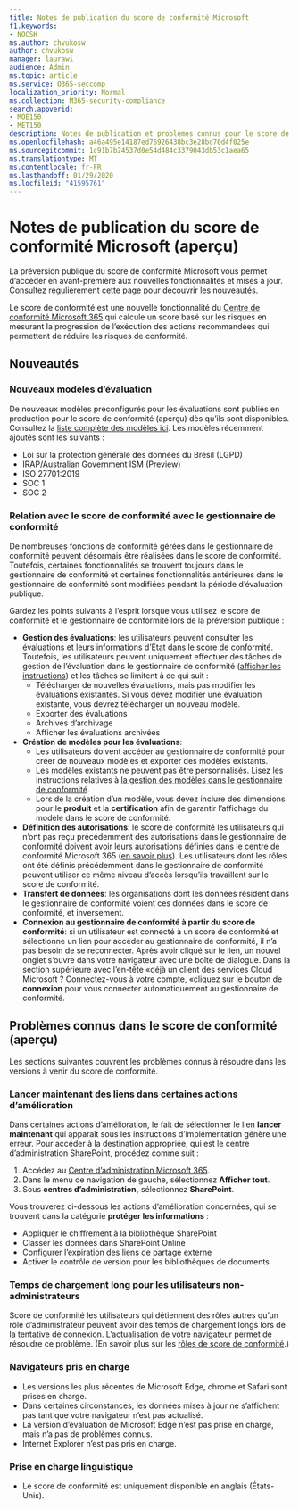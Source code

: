 ```yaml
---
title: Notes de publication du score de conformité Microsoft
f1.keywords:
- NOCSH
ms.author: chvukosw
author: chvukosw
manager: laurawi
audience: Admin
ms.topic: article
ms.service: O365-seccomp
localization_priority: Normal
ms.collection: M365-security-compliance
search.appverid:
- MOE150
- MET150
description: Notes de publication et problèmes connus pour le score de conformité Microsoft (aperçu), une fonctionnalité du centre de conformité M365 qui permet de simplifier et d’automatiser les évaluations des risques.
ms.openlocfilehash: a46a495e14187ed76926438bc3e28bd70d4f025e
ms.sourcegitcommit: 1c91b7b24537d0e54d484c3379043db53c1aea65
ms.translationtype: MT
ms.contentlocale: fr-FR
ms.lasthandoff: 01/29/2020
ms.locfileid: "41595761"
---
```

# <a name="microsoft-compliance-score-preview-release-notes"></a>Notes de publication du score de conformité Microsoft (aperçu)

La préversion publique du score de conformité Microsoft vous permet d’accéder en avant-première aux nouvelles fonctionnalités et mises à jour. Consultez régulièrement cette page pour découvrir les nouveautés.

Le score de conformité est une nouvelle fonctionnalité du [Centre de conformité Microsoft 365](microsoft-365-compliance-center.md) qui calcule un score basé sur les risques en mesurant la progression de l’exécution des actions recommandées qui permettent de réduire les risques de conformité.

## <a name="whats-new"></a>Nouveautés

### <a name="new-templates-for-assessments"></a>Nouveaux modèles d’évaluation

De nouveaux modèles préconfigurés pour les évaluations sont publiés en production pour le score de conformité (aperçu) dès qu’ils sont disponibles. Consultez la [liste complète des modèles ici](compliance-score.md#templates). Les modèles récemment ajoutés sont les suivants :

- Loi sur la protection générale des données du Brésil (LGPD)
- IRAP/Australian Government ISM (Preview)
- ISO 27701:2019
- SOC 1
- SOC 2

### <a name="compliance-score-relationship-to-compliance-manager"></a>Relation avec le score de conformité avec le gestionnaire de conformité

De nombreuses fonctions de conformité gérées dans le gestionnaire de conformité peuvent désormais être réalisées dans le score de conformité. Toutefois, certaines fonctionnalités se trouvent toujours dans le gestionnaire de conformité et certaines fonctionnalités antérieures dans le gestionnaire de conformité sont modifiées pendant la période d’évaluation publique. 

Gardez les points suivants à l’esprit lorsque vous utilisez le score de conformité et le gestionnaire de conformité lors de la préversion publique :

- **Gestion des évaluations**: les utilisateurs peuvent consulter les évaluations et leurs informations d’État dans le score de conformité. Toutefois, les utilisateurs peuvent uniquement effectuer des tâches de gestion de l’évaluation dans le gestionnaire de conformité ([afficher les instructions](working-with-compliance-manager.md#assessments)) et les tâches se limitent à ce qui suit :
    - Télécharger de nouvelles évaluations, mais pas modifier les évaluations existantes. Si vous devez modifier une évaluation existante, vous devrez télécharger un nouveau modèle.
    - Exporter des évaluations
    - Archives d’archivage
    - Afficher les évaluations archivées
 - **Création de modèles pour les évaluations**: 
   - Les utilisateurs doivent accéder au gestionnaire de conformité pour créer de nouveaux modèles et exporter des modèles existants. 
   - Les modèles existants ne peuvent pas être personnalisés. Lisez les instructions relatives à [la gestion des modèles dans le gestionnaire de conformité](working-with-compliance-manager.md#templates).
   - Lors de la création d’un modèle, vous devez inclure des dimensions pour le **produit** et la **certification** afin de garantir l’affichage du modèle dans le score de conformité.
 - **Définition des autorisations**: le score de conformité les utilisateurs qui n’ont pas reçu précédemment des autorisations dans le gestionnaire de conformité doivent avoir leurs autorisations définies dans le centre de conformité Microsoft 365 ([en savoir plus](compliance-score-setup.md#set-user-permissions-and-assign-roles)). Les utilisateurs dont les rôles ont été définis précédemment dans le gestionnaire de conformité peuvent utiliser ce même niveau d’accès lorsqu’ils travaillent sur le score de conformité.
- **Transfert de données**: les organisations dont les données résident dans le gestionnaire de conformité voient ces données dans le score de conformité, et inversement.
- **Connexion au gestionnaire de conformité à partir du score de conformité**: si un utilisateur est connecté à un score de conformité et sélectionne un lien pour accéder au gestionnaire de conformité, il n’a pas besoin de se reconnecter. Après avoir cliqué sur le lien, un nouvel onglet s’ouvre dans votre navigateur avec une boîte de dialogue. Dans la section supérieure avec l’en-tête «déjà un client des services Cloud Microsoft ? Connectez-vous à votre compte, «cliquez sur le bouton de **connexion** pour vous connecter automatiquement au gestionnaire de conformité.

## <a name="known-issues-in-compliance-score-preview"></a>Problèmes connus dans le score de conformité (aperçu)

Les sections suivantes couvrent les problèmes connus à résoudre dans les versions à venir du score de conformité.

### <a name="launch-now-links-in-certain-improvement-actions"></a>Lancer maintenant des liens dans certaines actions d’amélioration

Dans certaines actions d’amélioration, le fait de sélectionner le lien **lancer maintenant** qui apparaît sous les instructions d’implémentation génère une erreur. Pour accéder à la destination appropriée, qui est le centre d’administration SharePoint, procédez comme suit :

1. Accédez au [Centre d’administration Microsoft 365](https://admin.microsoft.com).
2. Dans le menu de navigation de gauche, sélectionnez **Afficher tout**.
3. Sous **centres d’administration,** sélectionnez **SharePoint**.

Vous trouverez ci-dessous les actions d’amélioration concernées, qui se trouvent dans la catégorie **protéger les informations** :
  - Appliquer le chiffrement à la bibliothèque SharePoint
  - Classer les données dans SharePoint Online
  - Configurer l’expiration des liens de partage externe
  - Activer le contrôle de version pour les bibliothèques de documents

### <a name="long-load-times-for-non-admin-users"></a>Temps de chargement long pour les utilisateurs non-administrateurs
Score de conformité les utilisateurs qui détiennent des rôles autres qu’un rôle d’administrateur peuvent avoir des temps de chargement longs lors de la tentative de connexion. L’actualisation de votre navigateur permet de résoudre ce problème. (En savoir plus sur les [rôles de score de conformité](compliance-score-setup.md#set-user-permissions-and-assign-roles).)

### <a name="supported-browsers"></a>Navigateurs pris en charge

- Les versions les plus récentes de Microsoft Edge, chrome et Safari sont prises en charge.
- Dans certaines circonstances, les données mises à jour ne s’affichent pas tant que votre navigateur n’est pas actualisé.
- La version d’évaluation de Microsoft Edge n’est pas prise en charge, mais n’a pas de problèmes connus.
- Internet Explorer n’est pas pris en charge.
 
### <a name="language-support"></a>Prise en charge linguistique

- Le score de conformité est uniquement disponible en anglais (États-Unis).